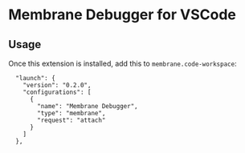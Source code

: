 # Membrane Debugger for VSCode


## Usage

Once this extension is installed, add this to `membrane.code-workspace`:

```
  "launch": {
    "version": "0.2.0",
    "configurations": [
      {
        "name": "Membrane Debugger",
        "type": "membrane",
        "request": "attach"
      }
    ]
  },
```

